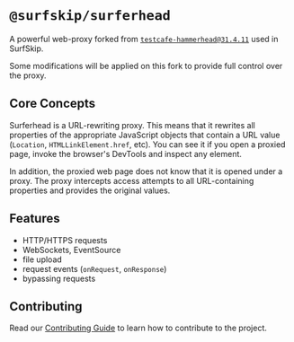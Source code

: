 # `@surfskip/surferhead`

A powerful web-proxy forked from [`testcafe-hammerhead@31.4.11`](https://github.com/DevExpress/testcafe-hammerhead/tree/ba7819884c7b228ee9c50c047ad348e91970cfe3) used in SurfSkip.

Some modifications will be applied on this fork to provide full control over the proxy.

## Core Concepts

Surferhead is a URL-rewriting proxy. This means that it rewrites all properties of the appropriate JavaScript objects that contain a URL value (`Location`, `HTMLLinkElement.href`, etc). You can see it if you open a proxied page, invoke the browser's DevTools and inspect any element.

In addition, the proxied web page does not know that it is opened under a proxy. The proxy intercepts access attempts to all URL-containing properties and provides the original values.

## Features

* HTTP/HTTPS requests
* WebSockets, EventSource
* file upload
* request events (`onRequest`, `onResponse`)
* bypassing requests

## Contributing

Read our [Contributing Guide](./CONTRIBUTING.md) to learn how to contribute to the project.
